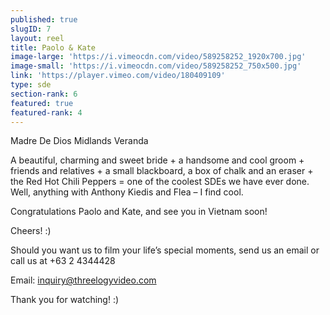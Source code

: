```yaml
---
published: true
slugID: 7
layout: reel
title: Paolo & Kate
image-large: 'https://i.vimeocdn.com/video/589258252_1920x700.jpg'
image-small: 'https://i.vimeocdn.com/video/589258252_750x500.jpg'
link: 'https://player.vimeo.com/video/180409109'
type: sde
section-rank: 6
featured: true
featured-rank: 4
---
```

Madre De Dios
Midlands Veranda

A beautiful, charming and sweet bride + a handsome and cool groom + friends and relatives + a small blackboard, a box of chalk and an eraser + the Red Hot Chili Peppers = one of the coolest SDEs we have ever done. Well, anything with Anthony Kiedis and Flea – I find cool.

Congratulations Paolo and Kate, and see you in Vietnam soon!

Cheers! :)

Should you want us to film your life’s special moments, send us an email or call us at +63 2 4344428

Email: inquiry@threelogyvideo.com

Thank you for watching! :)

